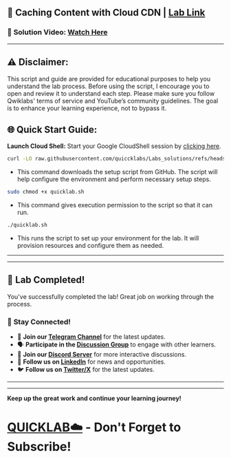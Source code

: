 

## 🚀 Caching Content with Cloud CDN | [Lab Link](https://www.cloudskillsboost.google/focuses/57735?parent=catalog)

### 🔗 **Solution Video:** [Watch Here]()

---

## ⚠️ **Disclaimer:**
This script and guide are provided for educational purposes to help you understand the lab process. Before using the script, I encourage you to open and review it to understand each step. Please make sure you follow Qwiklabs' terms of service and YouTube’s community guidelines. The goal is to enhance your learning experience, not to bypass it.


## 🌐 **Quick Start Guide:**

**Launch Cloud Shell:**
Start your Google CloudShell session by [clicking here](https://console.cloud.google.com/home/dashboard?project=&pli=1&cloudshell=true).


```bash
curl -LO raw.githubusercontent.com/quiccklabs/Labs_solutions/refs/heads/master/Caching%20Content%20with%20Cloud%20CDN/quicklab.sh
```
- This command downloads the setup script from GitHub. The script will help configure the environment and perform necessary setup steps.


```bash
sudo chmod +x quicklab.sh
```
- This command gives execution permission to the script so that it can run.

```bash
./quicklab.sh
```
- This runs the script to set up your environment for the lab. It will provision resources and configure them as needed.

---

---

## 🎉 **Lab Completed!**

You've successfully completed the lab! Great job on working through the process.

### 🌟 **Stay Connected!**

- 🔔 **Join our [Telegram Channel](https://t.me/quiccklab)** for the latest updates.
- 🗣 **Participate in the [Discussion Group](https://t.me/Quicklabchat)** to engage with other learners.
- 💬 **Join our [Discord Server](https://discord.gg/7fAVf4USZn)** for more interactive discussions.
- 💼 **Follow us on [LinkedIn](https://www.linkedin.com/company/quicklab-linkedin/)** for news and opportunities.
- 🐦 **Follow us on [Twitter/X](https://x.com/quicklab7)** for the latest updates.


---
---

**Keep up the great work and continue your learning journey!**

# [QUICKLAB☁️](https://www.youtube.com/@quick_lab) - Don't Forget to Subscribe!
